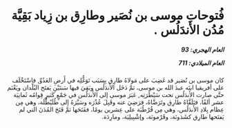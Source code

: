 <h1 dir="rtl">فُتوحات موسى بن نُصَير وطارِق بن زِياد بَقِيَّة مُدُن الأَندَلُس .</h1>

<h5 dir="rtl">العام الهجري:  93

العام الميلادي: 711

</h5>

<p dir="rtl">كان موسى بن نُصَير قد غَضِبَ على مَولاهُ طارِق بِسَبَب تَوَغُّلِه في أَرضِ العَدُوِّ, فاسْتَخْلَف على أفريقيا ابنَه عبدَ الله بن موسى، ثمَّ دَخَل الأَندَلُس وبَقِيَ فيها سَنتَيْنِ يَفتَح البُلْدان ويَغْنَم حتَّى صارت الأَندَلُس تحت سَيْطَرَتِه, عَبَرَ موسى إلى الأَندَلُس في جَمْعٍ كَثيرٍ قِوامُه ثَمانِيَة عشر ألفًا، فتَلَقَّاهُ طارِق وتَرَضَّاهُ، فرَضِيَ عنه وقَبِلَ عُذْرَه وسَيَّرَهُ إلى طُلَيْطُلَة، وهي مِن عِظام بِلادِ الأَندَلُس، وهي مِن قُرْطُبَة على عِشرين يومًا، ففَتَحَها ثمَّ فَتَحَ المُدَنَ التي لم يَفتَحها طارِق كشَذونَة، وقَرْمونَة، وإشْبِيلِيَة، ومارِدَة.</p></br>
